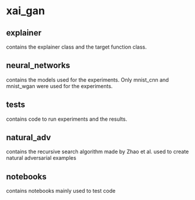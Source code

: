 # xai_gan
## explainer
contains the explainer class and the target function class.
## neural_networks
contains the models used for the experiments. Only mnist_cnn and mnist_wgan were used for the experiments.
## tests
contains code to run experiments and the results.
## natural_adv
contains the recursive search algorithm made by Zhao et al. used to create natural adversarial examples
## notebooks
contains notebooks mainly used to test code
